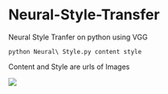 # Neural-Style-Transfer
Neural Style Tranfer on python using VGG


`python Neural\ Style.py content style`


Content and Style are urls of Images


![](result.png)
